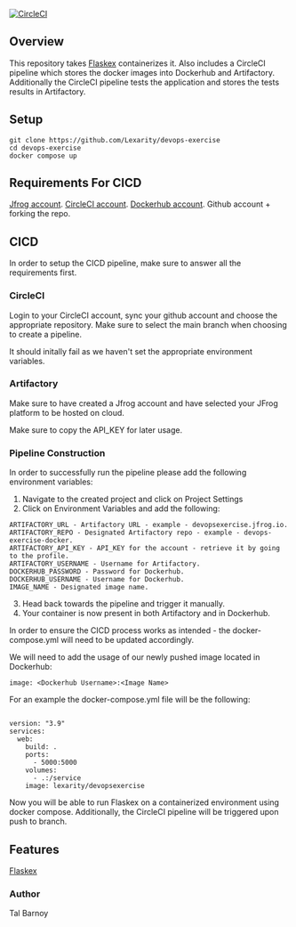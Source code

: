 [![CircleCI](https://circleci.com/gh/sdblepas/devops-exercise/tree/main.svg?style=svg)](https://circleci.com/gh/sdblepas/devops-exercise/tree/main)
## Overview

This repository takes [Flaskex](https://github.com/anfederico/flaskex) containerizes it.
Also includes a CircleCI pipeline which stores the docker images into Dockerhub and Artifactory.
Additionally the CircleCI pipeline tests the application and stores the tests results in Artifactory.

## Setup
```
git clone https://github.com/Lexarity/devops-exercise
cd devops-exercise
docker compose up
```

## Requirements For CICD

[Jfrog account](https://jfrog.com/start-free/).
[CircleCI account](https://circleci.com/signup/).
[Dockerhub account](https://hub.docker.com/signup).
Github account + forking the repo.

## CICD
In order to setup the CICD pipeline, make sure to answer all the requirements first.

### CircleCI 
Login to your CircleCI account, sync your github account and choose the appropriate repository.
Make sure to select the main branch when choosing to create a pipeline.

It should initally fail as we haven't set the appropriate environment variables.
### Artifactory

Make sure to have created a Jfrog account and have selected your JFrog platform to be hosted on cloud.

Make sure to copy the API_KEY for later usage.


### Pipeline Construction


In order to successfully run the pipeline please add the following environment variables:

1. Navigate to the created project and click on Project Settings
2. Click on Environment Variables and add the following:
```
ARTIFACTORY_URL - Artifactory URL - example - devopsexercise.jfrog.io.
ARTIFACTORY_REPO - Designated Artifactory repo - example - devops-exercise-docker.
ARTIFACTORY_API_KEY - API_KEY for the account - retrieve it by going to the profile.
ARTIFACTORY_USERNAME - Username for Artifactory.
DOCKERHUB_PASSWORD - Password for Dockerhub.
DOCKERHUB_USERNAME - Username for Dockerhub.
IMAGE_NAME - Designated image name.
```

3. Head back towards the pipeline and trigger it manually. 
4. Your container is now present in both Artifactory and in Dockerhub.

In order to ensure the CICD process works as intended - the docker-compose.yml will need to be updated accordingly. 

We will need to add the usage of our newly pushed image located in Dockerhub:

```
image: <Dockerhub Username>:<Image Name>
```

For an example the docker-compose.yml file will be the following:
```

version: "3.9"
services:
  web:
    build: .
    ports:
      - 5000:5000
    volumes:
      - .:/service
    image: lexarity/devopsexercise
```

Now you will be able to run Flaskex on a containerized environment using docker compose.
Additionally, the CircleCI pipeline will be triggered upon push to branch. 


## Features
[Flaskex](https://github.com/anfederico/Flaskex)


### Author
Tal Barnoy
